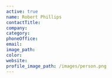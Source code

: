 ```yaml
---
active: true
name: Robert Phillips
contactTitle:
company:
category:
phoneOffice:
email:
image_path:
color:
website:
profile_image_path: /images/person.png
---
```

